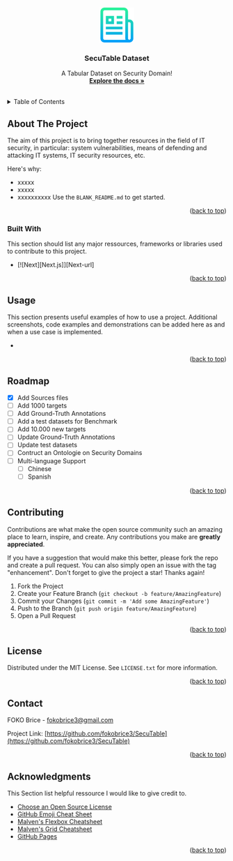 <!-- PROJECT LOGO -->
<br />
<div align="center">
  <a href="https://github.com/othneildrew/Best-README-Template">
    <img src="images/logo.png" alt="Logo" width="80" height="80">
  </a>

  <h3 align="center">SecuTable Dataset</h3>

  <p align="center">
    A Tabular Dataset on Security Domain!
    <br />
    <a href="https://github.com/othneildrew/Best-README-Template"><strong>Explore the docs »</strong></a>
    <br />
    <br />
  </p>
</div>



<!-- TABLE OF CONTENTS -->
<details>
  <summary>Table of Contents</summary>
  <ol>
    <li>
      <a href="#about-the-project">About The Project</a>
      <ul>
        <li><a href="#built-with">Built With</a></li>
      </ul>
    </li>
    <li><a href="#usage">Usage</a></li>
    <li><a href="#roadmap">Roadmap</a></li>
    <li><a href="#contributing">Contributing</a></li>
    <li><a href="#license">License</a></li>
    <li><a href="#contact">Contact</a></li>
    <li><a href="#acknowledgments">Acknowledgments</a></li>
  </ol>
</details>



<!-- ABOUT THE PROJECT -->
## About The Project
The aim of this project is to bring together resources in the field of IT security, in particular: system vulnerabilities, means of defending and attacking IT systems, IT security resources, etc.

Here's why:
* xxxxx
* xxxxx
* xxxxxxxxxx
Use the `BLANK_README.md` to get started.

<p align="right">(<a href="#readme-top">back to top</a>)</p>



### Built With

This section should list any major ressources, frameworks or libraries used to contribute to this project.

* [![Next][Next.js]][Next-url]

<p align="right">(<a href="#readme-top">back to top</a>)</p>


<!-- USAGE EXAMPLES -->
## Usage

This section presents useful examples of how to use a project. Additional screenshots, code examples and demonstrations can be added here as and when a use case is implemented. 

* 

<p align="right">(<a href="#readme-top">back to top</a>)</p>


<!-- ROADMAP -->
## Roadmap

- [x] Add Sources files
- [ ] Add 1000 targets
- [ ] Add Ground-Truth Annotations
- [ ] Add a test datasets for Benchmark
- [ ] Add 10.000 new targets
- [ ] Update Ground-Truth Annotations
- [ ] Update test datasets
- [ ] Contruct an Ontologie on Security Domains
- [ ] Multi-language Support
    - [ ] Chinese
    - [ ] Spanish

<p align="right">(<a href="#readme-top">back to top</a>)</p>



<!-- CONTRIBUTING -->
## Contributing

Contributions are what make the open source community such an amazing place to learn, inspire, and create. Any contributions you make are **greatly appreciated**.

If you have a suggestion that would make this better, please fork the repo and create a pull request. You can also simply open an issue with the tag "enhancement".
Don't forget to give the project a star! Thanks again!

1. Fork the Project
2. Create your Feature Branch (`git checkout -b feature/AmazingFeature`)
3. Commit your Changes (`git commit -m 'Add some AmazingFeature'`)
4. Push to the Branch (`git push origin feature/AmazingFeature`)
5. Open a Pull Request

<p align="right">(<a href="#readme-top">back to top</a>)</p>



<!-- LICENSE -->
## License

Distributed under the MIT License. See `LICENSE.txt` for more information.

<p align="right">(<a href="#readme-top">back to top</a>)</p>



<!-- CONTACT -->
## Contact

FOKO Brice - fokobrice3@gmail.com

Project Link: [https://github.com/fokobrice3/SecuTable](https://github.com/fokobrice3/SecuTable) 

<p align="right">(<a href="#readme-top">back to top</a>)</p>



<!-- ACKNOWLEDGMENTS -->
## Acknowledgments

This Section list helpful ressource I would like to give credit to.

* [Choose an Open Source License](https://choosealicense.com)
* [GitHub Emoji Cheat Sheet](https://www.webpagefx.com/tools/emoji-cheat-sheet)
* [Malven's Flexbox Cheatsheet](https://flexbox.malven.co/)
* [Malven's Grid Cheatsheet](https://grid.malven.co/) 
* [GitHub Pages](https://pages.github.com) 

<p align="right">(<a href="#readme-top">back to top</a>)</p> 
